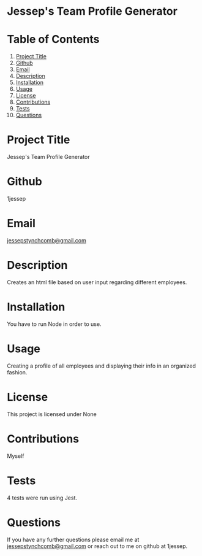 
  # Jessep's Team Profile Generator

  # Table of Contents
  1. [Project Title](#Title)
  2. [Github](#Github)
  3. [Email](#Email)
  4. [Description](#Description)
  5. [Installation](#Installation)
  6. [Usage](#Usage)
  7. [License](#License)
  8. [Contributions](#Contributions)
  9. [Tests](#Tests)
  10. [Questions](#Questions)
  
  
  # Project Title
  Jessep's Team Profile Generator
  # Github
  1jessep
  # Email
  jessepstynchcomb@gmail.com
  # Description
  Creates an html file based on user input regarding different employees.
  # Installation
  You have to run Node in order to use.
  # Usage
  Creating a profile of all employees and displaying their info in an organized fashion.
  # License
  This project is licensed under None
  # Contributions
  Myself
  # Tests
  4 tests were run using Jest.
  # Questions
  If you have any further questions please email me at jessepstynchcomb@gmail.com or reach out to me on github at 1jessep.
  